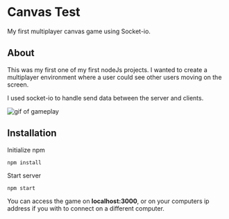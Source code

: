 # Canvas Test
My first multiplayer canvas game using Socket-io.

## About
This was my first one of my first nodeJs projects. I wanted to create a multiplayer environment where a user could see other users moving on the screen.

I used socket-io to handle send data between the server and clients.

![gif of gameplay](https://raw.githubusercontent.com/CallumM1999/canvas-test/master/readme_assets/canvas.gif)

## Installation

Initialize npm
```
npm install
```

Start server
```
npm start
```

You can access the game on **localhost:3000**, or on your computers ip address if you with to connect on a different computer.
